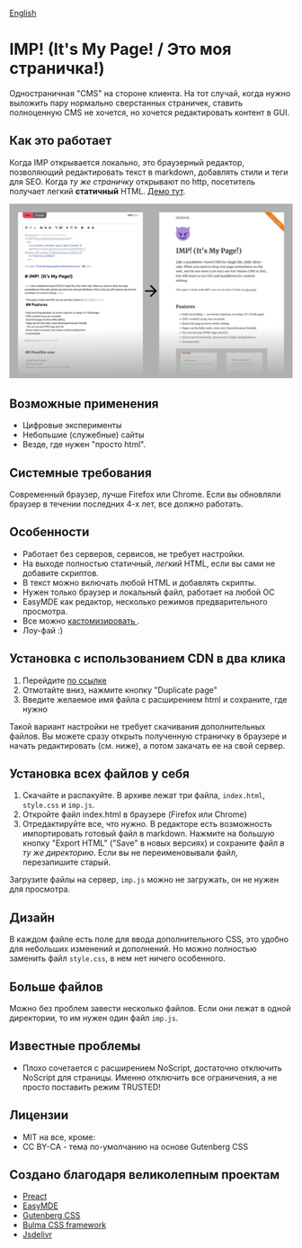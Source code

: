 [English](README.md)
# IMP! (It's My Page! / Это моя страничка!)

Одностраничная "CMS" на стороне клиента. На тот случай, когда нужно выложить пару нормально сверстанных страничек, ставить полноценную CMS не хочется, но хочется редактировать контент в GUI. 

## Как это работает

Когда IMP открывается локально, это браузерный редактор, позволяющий редактировать текст в markdown, добавлять стили и теги для SEO. Когда _ту же страничку_ открывают по http, посетитель получает легкий **статичный** HTML. [Демо тут](https://girobusan.github.io/imp/).

![](docs/side-by-side2.png)

## Возможные применения

- Цифровые эксперименты
- Небольшие (служебные) сайты
- Везде, где нужен "просто html". 

## Системные требования

Современный браузер, лучше Firefox или Chrome. Если вы обновляли браузер в течении
последних 4-х лет, все должно работать.

## Особенности

- Работает без серверов, сервисов, не требует настройки.
- На выходе полностью статичный, *легкий* HTML, если вы сами не добавите скриптов. 
- В текст можно включать любой HTML и добавлять скрипты.
- Нужен только браузер и локальный файл, работает на любой ОС
- EasyMDE как редактор, несколько режимов предварительного просмотра.
- Все можно [ кастомизировать ](https://girobusan.github.io/imp/themes/).
- Лоу-фай :)

## Установка с использованием CDN в два клика

1. Перейдите [по ссылке](https://girobusan.github.io/imp/impcdn.ru.html#edit)
2. Отмотайте вниз, нажмите кнопку "Duplicate page"
3. Введите желаемое имя файла с расширением html и сохраните, где нужно

Такой вариант настройки не требует скачивания дополнительных файлов. Вы можете сразу открыть полученную страничку в браузере и начать редактировать (см. ниже),
а потом закачать ее на свой сервер.


## Установка всех файлов у себя 

1. Скачайте и распакуйте. В архиве лежат три файла, `index.html`, `style.css` и `imp.js`.
2. Откройте файл index.html в браузере (Firefox или Chrome)
3. Отредактируйте все, что нужно. В редакторе есть возможность импортировать готовый файл в markdown. Нажмите на большую кнопку "Export HTML" ("Save" в новых версиях)  и сохраните файл *в ту же директорию*. Если вы не переименовывали файл, перезапишите старый.

Загрузите файлы на сервер, `imp.js` можно не загружать, он не нужен для просмотра.

## Дизайн

В каждом файле есть поле для ввода дополнительного CSS, это удобно для небольших изменений и дополнений. Но можно полностью заменить файл `style.css`, в нем нет ничего особенного. 

## Больше файлов

Можно без проблем завести несколько файлов. Если они лежат в одной директории, то им нужен один файл `imp.js`.

## Известные проблемы

- Плохо сочетается с расширением NoScript, достаточно отключить NoScript для страницы. Именно отключить все ограничения, а не просто поставить режим TRUSTED!

## Лицензии

- MIT на все, кроме:
- CC BY-CA - тема по-умолчанию на основе Gutenberg CSS

## Создано благодаря великолепным проектам

- [Preact](https://preactjs.com/)
- [EasyMDE](https://github.com/Ionaru/easy-markdown-editor)
- [Gutenberg CSS](https://matejlatin.github.io/Gutenberg)
- [Bulma CSS framework](https://bulma.io/)
- [Jsdelivr](https://www.jsdelivr.com/)
